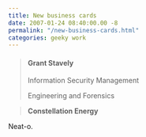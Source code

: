 ```yaml
---
title: New business cards
date: 2007-01-24 08:40:00.00 -8
permalink: "/new-business-cards.html"
categories: geeky work
---
```

> #### Grant Stavely
> Information Security Management
>
> Engineering and Forensics

> **Constellation Energy**

Neat-o.